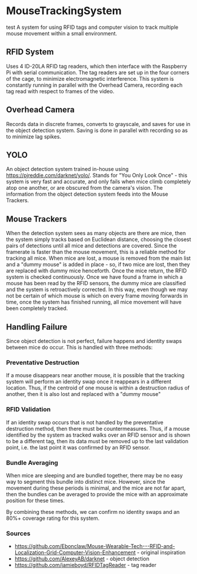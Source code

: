# MouseTrackingSystem
test
A system for using RFID tags and computer vision to track multiple mouse movement within a small environment.

## RFID System
Uses 4 ID-20LA RFID tag readers, which then interface with the Raspberry Pi with serial communication.
The tag readers are set up in the four corners of the cage, to minimize electromagnetic interference. This system is constantly running in parallel with the Overhead Camera, recording each tag read with respect to frames of the video.

## Overhead Camera
Records data in discrete frames, converts to grayscale, and saves for use in the object detection system. Saving is done in parallel with recording so as to minimize lag spikes.

## YOLO
An object detection system trained in-house using https://pjreddie.com/darknet/yolo/. Stands for "You Only Look Once" - this system is very fast and accurate, and only fails when mice climb completely atop one another, or are obscured from the camera's vision. The information from the object detection system feeds into the Mouse Trackers.

## Mouse Trackers
When the detection system sees as many objects are there are mice, then the system simply tracks based on Euclidean distance, choosing the closest pairs of detections until all mice and detections are covered. Since the framerate is faster than the mouse movement, this is a reliable method for tracking all mice. When mice are lost, a mouse is removed from the main list and a "dummy mouse" is added in place - so, if two mice are lost, then they are replaced with dummy mice henceforth. Once the mice return, the RFID system is checked continuously. Once we have found a frame in which a mouse has been read by the RFID sensors, the dummy mice are classified and the system is retroactively corrected. In this way, even though we may not be certain of which mouse is which on every frame moving forwards in time, once the system has finished running, all mice movement will have been completely tracked.

## Handling Failure
Since object detection is not perfect, failure happens and identity swaps between mice do occur. This is handled with three methods:

### Preventative Destruction
If a mouse disappears near another mouse, it is possible that the tracking system will perform an identity swap once it reappears in a different location. Thus, if the centroid of one mouse is within a destruction radius of another, then it is also lost and replaced with a "dummy mouse"

### RFID Validation
If an identity swap occurs that is not handled by the preventative destruction method, then there must be countermeasures. Thus, if a mouse identified by the system as tracked walks over an RFID sensor and is shown to be a different tag, then its data must be removed up to the last validation point, i.e. the last point it was confirmed by an RFID sensor. 

### Bundle Averaging
When mice are sleeping and are bundled together, there may be no easy way to segment this bundle into distinct mice. However, since the movement during these periods is minimal, and the mice are not far apart, then the bundles can be averaged to provide the mice with an approximate position for these times.

By combining these methods, we can confirm no identity swaps and an 80%+ coverage rating for this system.

### Sources
- https://github.com/Ebonclaw/Mouse-Wearable-Tech---RFID-and-Localization-Grid-Computer-Vision-Enhancement - original inspiration
- https://github.com/AlexeyAB/darknet - object detection 
- https://github.com/jamieboyd/RFIDTagReader - tag reader

